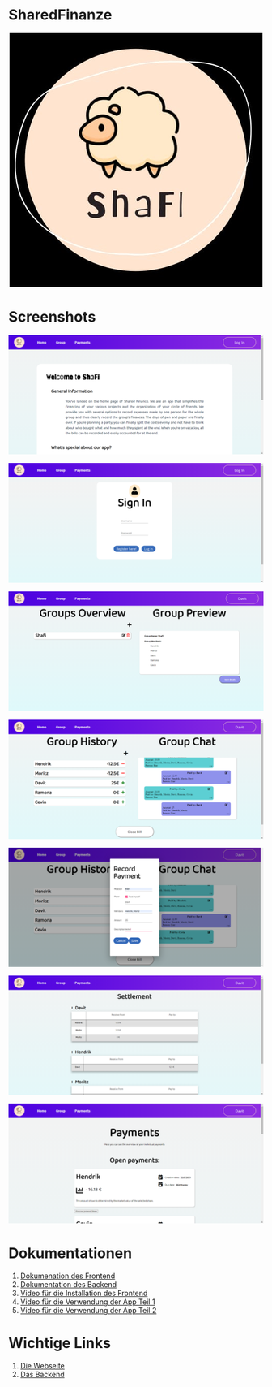 # SharedFinanze
<p align="center">
 <img alt ="ShaFi Logo"  src="./Doku_Unterlagen/LogoShaFi.png" height = 10% width= auto>
</p>


# Screenshots
<p align="center">
 <img alt ="ShaFi Logo"  src="./Doku_Unterlagen/ShaFi-home.png" height = auto width= auto>
</p>
<p align="center">
 <img alt ="ShaFi Logo"  src="./Doku_Unterlagen/ShaFi-login.png" height = auto width= auto>
</p>
<p align="center">
 <img alt ="ShaFi Logo"  src="./Doku_Unterlagen/ShaFi-group-overview.png" height = auto width= auto>
</p>
<p align="center">
 <img alt ="ShaFi Logo"  src="./Doku_Unterlagen/ShaFi-group-history.png" height = auto width= auto>
</p>
<p align="center">
 <img alt ="ShaFi Logo"  src="./Doku_Unterlagen/ShaFi-payment.png" height = auto width= auto>
</p>
<p align="center">
 <img alt ="ShaFi Logo"  src="./Doku_Unterlagen/ShaFi-settlement.png" height = auto width= auto>
</p>
<p align="center">
 <img alt ="ShaFi Logo"  src="./Doku_Unterlagen/ShaFi-payments.png" height = auto width= auto>
</p>

# Dokumentationen
1. [Dokumenation des Frontend](https://github.com/Davo00/aktien-app-frontend/tree/main/ShaFi#readme)
2. [Dokumentation des Backend](https://github.com/Davo00/aktien-app-backend/blob/main/README.md)
3. [Video für die Installation des Frontend](https://www.youtube.com/watch?v=ffVUVSiPxsY)
4. [Video für die Verwendung der App Teil 1](https://www.youtube.com/watch?v=0llMC2TA-Mg)
5. [Video für die Verwendung der App Teil 2](https://www.youtube.com/watch?v=hI-njaEO65k)


# Wichtige Links
1. [Die Webseite](http://162.55.185.65/)
2. [Das Backend](https://github.com/Davo00/aktien-app-backend)


